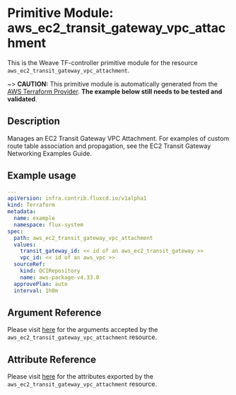 
# Primitive Module: aws_ec2_transit_gateway_vpc_attachment

This is the Weave TF-controller primitive module for the resource `aws_ec2_transit_gateway_vpc_attachment`.

~> **CAUTION:** This primitive module is automatically generated from the [AWS Terraform Provider](https://registry.terraform.io/providers/hashicorp/aws/latest/docs/resources/ec2_transit_gateway_vpc_attachment). **The example below still needs to be tested and validated**.

## Description

Manages an EC2 Transit Gateway VPC Attachment. For examples of custom route table association and propagation, see the EC2 Transit Gateway Networking Examples Guide.

## Example usage

```yaml
---
apiVersion: infra.contrib.fluxcd.io/v1alpha1
kind: Terraform
metadata:
  name: example
  namespace: flux-system
spec:
  path: aws_ec2_transit_gateway_vpc_attachment
  values:
    transit_gateway_id: << id of an aws_ec2_transit_gateway >>
    vpc_id: << id of an aws_vpc >>
  sourceRef:
    kind: OCIRepository
    name: aws-package-v4.33.0
  approvePlan: auto
  interval: 1h0m
```

## Argument Reference

Please visit [here](https://registry.terraform.io/providers/hashicorp/aws/latest/docs/resources/ec2_transit_gateway_vpc_attachment#argument-reference) for the arguments accepted by the `aws_ec2_transit_gateway_vpc_attachment` resource.

## Attribute Reference

Please visit [here](https://registry.terraform.io/providers/hashicorp/aws/latest/docs/resources/ec2_transit_gateway_vpc_attachment#attributes-reference) for the attributes exported by the `aws_ec2_transit_gateway_vpc_attachment` resource.
